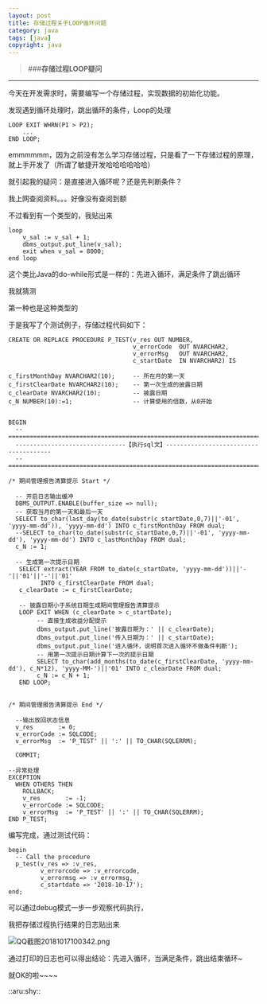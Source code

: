 ```yaml
---
layout: post
title: 存储过程关于LOOP循环问题
category: java
tags: [java]
copyright: java
---
```


>###**存储过程LOOP疑问**
---
今天在开发需求时，需要编写一个存储过程，实现数据的初始化功能。

发现遇到循环处理时，跳出循环的条件，Loop的处理


```
LOOP EXIT WHRN(P1 > P2);
    ...
END LOOP;
```

emmmmmm，因为之前没有怎么学习存储过程，只是看了一下存储过程的原理，就上手开发了（所谓了敏捷开发哈哈哈哈哈哈）

就引起我的疑问：是直接进入循环呢？还是先判断条件？

我上网查阅资料。。。好像没有查阅到额

不过看到有一个类型的，我贴出来

```
loop
    v_sal := v_sal + 1;
    dbms_output.put_line(v_sal);
    exit when v_sal = 8000;
end loop
```

这个类比Java的do-while形式是一样的：先进入循环，满足条件了跳出循环

我就猜测

第一种也是这种类型的

于是我写了个测试例子，存储过程代码如下：

```
CREATE OR REPLACE PROCEDURE P_TEST(v_res OUT NUMBER,
                                   v_errorCode  OUT NVARCHAR2,
                                   v_errorMsg   OUT NVARCHAR2,
                                   c_startDate  IN NVARCHAR2) IS

c_firstMonthDay NVARCHAR2(10);     -- 所在月的第一天
c_firstClearDate NVARCHAR2(10);    -- 第一次生成的披露日期
c_clearDate NVARCHAR2(10);         -- 披露日期
c_N NUMBER(10):=1;                 -- 计算使用的倍数，从0开始


BEGIN
  --================================================================================
  -------------------------------【执行sql文】--------------------------------------
  --================================================================================
  
/* 期间管理报告清算提示 Start */

  -- 开启日志输出缓冲
  DBMS_OUTPUT.ENABLE(buffer_size => null);
  -- 获取当月的第一天和最后一天
  SELECT to_char(last_day(to_date(substr(c_startDate,0,7)||'-01', 'yyyy-mm-dd')), 'yyyy-mm-dd') INTO c_firstMonthDay FROM dual;
  --SELECT to_char(to_date(substr(c_startDate,0,7)||'-01', 'yyyy-mm-dd'), 'yyyy-mm-dd') INTO c_lastMonthDay FROM dual;
  c_N := 1;
  
  -- 生成第一次提示日期
   SELECT extract(YEAR FROM to_date(c_startDate, 'yyyy-mm-dd'))||'-'||'01'||'-'||'01'
         INTO c_firstClearDate FROM dual;
   c_clearDate := c_firstClearDate;
   
   -- 披露日期小于系统日期生成期间管理报告清算提示
   LOOP EXIT WHEN (c_clearDate > c_startDate);
        -- 直接生成收益分配提示
        dbms_output.put_line('披露日期为：' || c_clearDate);
        dbms_output.put_line('传入日期为：' || c_startDate);
        dbms_output.put_line('进入循环，说明首次进入循环不做条件判断');
        -- 用第一次提示日期计算下一次的提示日期
        SELECT to_char(add_months(to_date(c_firstClearDate, 'yyyy-mm-dd'), c_N*12), 'yyyy-MM-')||'01' INTO c_clearDate FROM dual;
        c_N := c_N + 1;
   END LOOP;

  
/* 期间管理报告清算提示 End */

  --输出放回状态信息
  v_res       := 0;
  v_errorCode := SQLCODE;
  v_errorMsg  := 'P_TEST' || ':' || TO_CHAR(SQLERRM);

  COMMIT;

--异常处理
EXCEPTION
  WHEN OTHERS THEN
    ROLLBACK;
    v_res       := -1;
    v_errorCode := SQLCODE;
    v_errorMsg  := 'P_TEST' || ':' || TO_CHAR(SQLERRM);
END P_TEST; 
```

编写完成，通过测试代码：
```
begin
  -- Call the procedure
  p_test(v_res => :v_res,
         v_errorcode => :v_errorcode,
         v_errormsg => :v_errormsg,
         c_startdate => '2018-10-17');
end;
```
可以通过debug模式一步一步观察代码执行，

我把存储过程执行结果的日志贴出来

![QQ截图20181017100342.png][1]

通过打印的日志也可以得出结论：先进入循环，当满足条件，跳出结束循环~

就OK的啦~~~~

 ::aru:shy:: 




  [1]: https://niaobulashi.com/usr/uploads/2018/10/2971597046.png